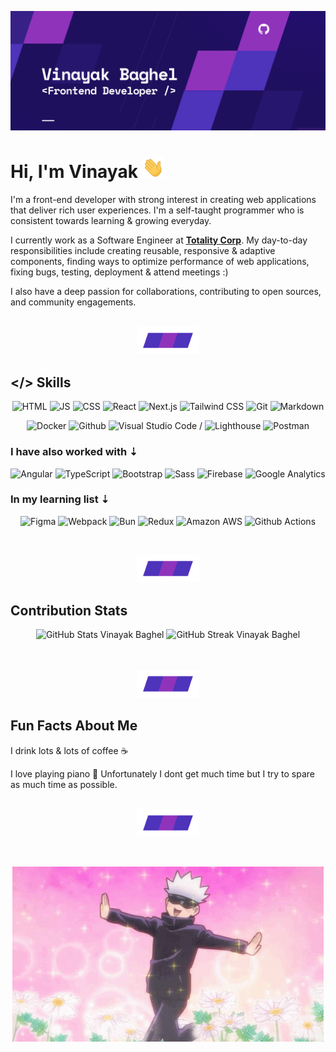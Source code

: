 ![bg poster](https://raw.githubusercontent.com/vrbaghel/profile-assets/main/assets/vinayak-baghel-poster.png)

# Hi, I'm Vinayak <img src="https://raw.githubusercontent.com/vrbaghel/profile-assets/main/assets/wave.gif" width="35" />
I'm a front-end developer with strong interest in creating web applications that deliver rich user experiences. I'm a self-taught programmer who is consistent towards learning & growing everyday.

I currently work as a Software Engineer at **[Totality Corp](https://www.totalitycorp.com/)**. My day-to-day responsibilities include creating reusable, responsive & adaptive components, finding ways to optimize performance of web applications, fixing bugs, testing, deployment & attend meetings :)

I also have a deep passion for collaborations, contributing to open sources, and community engagements.
<br />
<br />
<p align="center"><img src="https://raw.githubusercontent.com/vrbaghel/profile-assets/main/assets/section-separator.png" width="100" /></p>

<!-- You can find me here 👇 -->

## **</> Skills**
<p align="center">
  <img src="https://img.shields.io/badge/-HTML-202020?logo=html5&logoColor=E34F26&style=for-the-badge&logoWidth=15" alt="HTML" />
  <img src="https://img.shields.io/badge/-JAVASCRIPT-202020?logo=JavaScript&logoColor=F7DF1E&style=for-the-badge&logoWidth=15" alt="JS" />
  <img src="https://img.shields.io/badge/-CSS-202020?logo=CSS3&logoColor=1572B6&style=for-the-badge&logoWidth=15" alt="CSS" />
  <img src="https://img.shields.io/badge/-REACT-202020?logo=React&logoColor=61DAFB&style=for-the-badge&logoWidth=15" alt="React" />
  <img src="https://img.shields.io/badge/-Next.js-202020?logo=Next.js&logoColor=FFFFFF&style=for-the-badge&logoWidth=15" alt="Next.js" />
  <img src="https://img.shields.io/badge/-Tailwind CSS-202020?logo=Tailwind CSS&logoColor=06B6D4&style=for-the-badge&logoWidth=15" alt="Tailwind CSS" />
  <img src="https://img.shields.io/badge/-Git-202020?logo=Git&logoColor=F05032&style=for-the-badge&logoWidth=15" alt="Git" />
  <img src="https://img.shields.io/badge/-Markdown-202020?logo=Markdown&logoColor=FFFFFF&style=for-the-badge&logoWidth=15" alt="Markdown" />
</p>
<p align="center">
  <img src="https://img.shields.io/badge/-Docker-FFFFFF?logo=Docker&logoColor=2496ED&style=for-the-badge&logoWidth=15" alt="Docker" />
  <img src="https://img.shields.io/badge/-Github-FFFFFF?logo=Github&logoColor=202020&style=for-the-badge&logoWidth=15" alt="Github" />
  <img src="https://img.shields.io/badge/-Visual Studio Code-FFFFFF?logo=Visual Studio Code&logoColor=007ACC&style=for-the-badge&logoWidth=15" alt="Visual Studio Code /">
  <img src="https://img.shields.io/badge/-Lighthouse-FFFFFF?logo=Lighthouse&logoColor=F44B21&style=for-the-badge&logoWidth=15" alt="Lighthouse" />
  <img src="https://img.shields.io/badge/-Postman-FFFFFF?logo=Postman&logoColor=FF6C37&style=for-the-badge&logoWidth=15" alt="Postman" />
</p>

### I have also worked with ⇣
<p align="center">
  <img src="https://img.shields.io/badge/-Angular-1f105d?logo=Angular&logoColor=DD0031&style=for-the-badge&logoWidth=15" alt="Angular" />
  <img src="https://img.shields.io/badge/-TypeScript-1f105d?logo=TypeScript&logoColor=3178C6&style=for-the-badge&logoWidth=15" alt="TypeScript" />
  <img src="https://img.shields.io/badge/-Bootstrap-1f105d?logo=Bootstrap&logoColor=7952B3&style=for-the-badge&logoWidth=15" alt="Bootstrap" />
  <img src="https://img.shields.io/badge/-SASS-1f105d?logo=Sass&logoColor=CC6699&style=for-the-badge&logoWidth=15" alt="Sass" />
  <img src="https://img.shields.io/badge/-Firebase-1f105d?logo=Firebase&logoColor=FFCA28&style=for-the-badge&logoWidth=15" alt="Firebase" />
  <img src="https://img.shields.io/badge/-Google Analytics-1f105d?logo=Google Analytics&logoColor=E37400&style=for-the-badge&logoWidth=15" alt="Google Analytics" />
</p>

### In my learning list ⇣
<p align="center">
  <img src="https://img.shields.io/badge/-Figma-e8e3fc?logo=Figma&logoColor=F24E1E&style=for-the-badge&logoWidth=15" alt="Figma" />
  <img src="https://img.shields.io/badge/-Webpack-e8e3fc?logo=Webpack&logoColor=8DD6F9&style=for-the-badge&logoWidth=15" alt="Webpack" />
  <img src="https://img.shields.io/badge/-Bun-e8e3fc?logo=Bun&logoColor=202020&style=for-the-badge&logoWidth=15" alt="Bun" />
  <img src="https://img.shields.io/badge/-Redux-e8e3fc?logo=Redux&logoColor=764ABC&style=for-the-badge&logoWidth=15" alt="Redux" />
  <img src="https://img.shields.io/badge/-Amazon Web Services-e8e3fc?logo=Amazon AWS&logoColor=202020&style=for-the-badge&logoWidth=15" alt="Amazon AWS" />
  <img src="https://img.shields.io/badge/-Github Actions-e8e3fc?logo=Github Actions&logoColor=2088FF&style=for-the-badge&logoWidth=15" alt="Github Actions" />
</p>
<br />

<p align="center"><img src="https://raw.githubusercontent.com/vrbaghel/profile-assets/main/assets/section-separator.png" width="100" /></p>

## Contribution Stats
<div align="center">
  <img src="https://github-readme-stats.vercel.app/api/?username=vrbaghel&count_private=true" alt="GitHub Stats Vinayak Baghel">
  <img src="http://github-readme-streak-stats.herokuapp.com?user=vrbaghel&date_format=j%20M%5B%20Y%5D""https://git.io/streak-stats" alt="GitHub Streak Vinayak Baghel">
<!--   <img src="https://github-readme-stats.vercel.app/api/top-langs/?username=vrbaghel&layout=compact" />  -->
</div>
<br />
<br />
<p align="center"><img src="https://raw.githubusercontent.com/vrbaghel/profile-assets/main/assets/section-separator.png" width="100" /></p>

## Fun Facts About Me
I drink lots & lots of coffee ☕️

I love playing piano 🎹 Unfortunately I dont get much time but I try to spare as much time as possible.
<br />
<br />
<p align="center"><img src="https://raw.githubusercontent.com/vrbaghel/profile-assets/main/assets/section-separator.png" width="100" /></p>
<br />

<p align="center"><img src="https://raw.githubusercontent.com/vrbaghel/profile-assets/main/assets/gojo.gif" /></p>

<!--
**vrbaghel/vrbaghel** is a ✨ _special_ ✨ repository because its `README.md` (this file) appears on your GitHub profile.
-->
